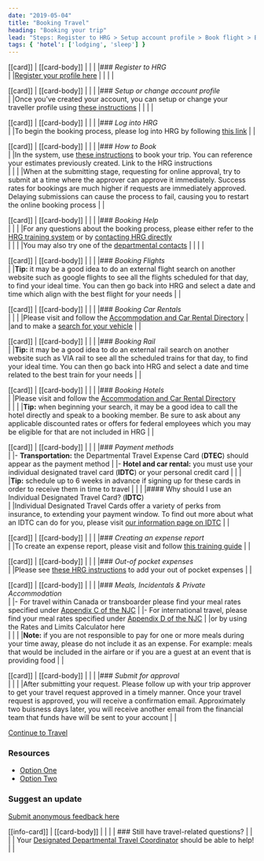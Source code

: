 ```yaml
---
date: "2019-05-04"
title: "Booking Travel"
heading: "Booking your trip"
lead: "Steps: Register to HRG > Setup account profile > Book flight > Book car > Book rail > Book hotel > Payment Methods > Expense report (EMT) > Submit to approver"
tags: { 'hotel': ['lodging', 'sleep'] }
---
```


<article class="content-left col-xs-12 col-sm-12 col-md-8">

[[card]]
| [[card-body]]
| |
| |### *Register to HRG*  
| |[Register your profile here](https://isuite6.hrgworldwide.com/Portals/6/docs/EN%20-%20UG%20-%20Registering%20for%20the%20Portal-19jul2019.pdf)
| |
| |

[[card]]
| [[card-body]]
| |
| |### *Setup or change account profile*  
| |Once you’ve created your account, you can setup or change your traveller profile using [these instructions](https://isuite6.hrgworldwide.com/Portals/6/docs/EN%20-%20UG%20-%20Completing%20a%20traveller%20profile%20-%2019jui2019.pdf)
| |
| |

[[card]]
| [[card-body]]
| |
| |### *Log into HRG*  
| |To begin the booking process, please log into HRG by following [this link](https://isuite6.hrgworldwide.com/gcportal/en-ca/sts.aspx)
| |

[[card]]
| [[card-body]]
| |
| |### *How to Book*  
| |In the system, use [these instructions](https://isuite6.hrgworldwide.com/Portals/6/ENG%20FULL%20-%20Available%20resources%20for%20travellers%20and%20travel%20arrangers_.pdf) to book your trip. You can reference your estimates previously created. Link to the HRG instructions  
| |
| |When at the submitting stage, requesting for online approval, try to submit at a time where the approver can approve it immediately. Success rates for bookings are much higher if requests are immediately approved. Delaying submissions can cause the process to fail, causing you to restart the online booking process
| |

[[card]]
| [[card-body]]
| |
| |### *Booking Help*  
| |
| |For any questions about the booking process, please either refer to the [HRG training system](https://isuite6.hrgworldwide.com/gcportal/en-ca/support/training.aspx) or by [contacting HRG directly](https://isuite6.hrgworldwide.com/gcportal/en-ca/contact.aspx)  
| |
| |You may also try one of the [departmental contacts](https://isuite6.hrgworldwide.com/gcportal/en-ca/contact/departmentalcontacts.aspx)
| |
| |

[[card]]
| [[card-body]]
| |
| |### *Booking Flights*  
| |**Tip:** it may be a good idea to do an external flight search on another website such as google flights to see all the flights scheduled for that day, to find your ideal time. You can then go back into HRG and select a date and time which align with the best flight for your needs
| |

[[card]]
| [[card-body]]
| |
| |### *Booking Car Rentals*  
| |
| |Please visit and follow the [Accommodation and Car Rental Directory](https://rehelv-acrd.tpsgc-pwgsc.gc.ca/acrds/index-eng.aspx)
| |and to make a [search for your vehicle](https://rehelv-acrd.tpsgc-pwgsc.gc.ca/ACRDS/rechercher-search-4-eng.aspx)
| |

[[card]]
| [[card-body]]
| |
| |### *Booking Rail*  
| |**Tip:** it may be a good idea to do an external rail search on another website such as VIA rail to see all the scheduled trains for that day, to find your ideal time. You can then go back into HRG and select a date and time related to the best train for your needs
| |

[[card]]
| [[card-body]]
| |
| |### *Booking Hotels*  
| |Please visit and follow the [Accommodation and Car Rental Directory](https://rehelv-acrd.tpsgc-pwgsc.gc.ca/acrds/index-eng.aspx)  
| |
| |**Tip:** when beginning your search, it may be a good idea to call the hotel directly and speak to a booking member. Be sure to ask about any applicable discounted rates or offers for federal employees which you may be eligible for that are not included in HRG
| |

[[card]]
| [[card-body]]
| |
| |### *Payment methods*  
| |- **Transportation:** the Departmental Travel Expense Card (**DTEC**) should appear as the payment method
| |- **Hotel and car rental:** you must use your individual designated travel card (**IDTC**) or your personal credit card
| |
| |**Tip:** schedule up to 6 weeks in advance if signing up for these cards in order to receive them in time to travel
| |
| |#### Why should I use an Individual Designated Travel Card? (**IDTC**)  
| |Individual Designated Travel Cards offer a variety of perks from insurance, to extending your payment window. To find out more about what an IDTC can do for you, please visit [our information page on IDTC](/en/IDTC)
| |

[[card]]
| [[card-body]]
| |
| |### *Creating an expense report*  
| |To create an expense report, please visit and follow [this training guide](https://hrg.exceedlms.com/student/activity/220777-en-ug-creating-an-expense-report)
| |

[[card]]
| [[card-body]]
| |
| |### *Out-of pocket expenses*  
| |Please see [these HRG instructions](https://hrg.exceedlms.com/student/activity/220777-en-ug-creating-an-expense-report) to add your out of pocket expenses
| |

[[card]]
| [[card-body]]
| |
| |### *Meals, Incidentals & Private Accommodation*  
| |- For travel within Canada or transboarder please find your meal rates specified under [Appendix C of the NJC](https://www.njc-cnm.gc.ca/directive/d10/v238/s659/en)
| |- For international travel, please find your meal rates specified under [Appendix D of the NJC](https://www.njc-cnm.gc.ca/directive/app_d.php?lang=en)
| |or by using the Rates and Limits Calculator here  
| |
| |**Note:** if you are not responsible to pay for one or more meals during your time away, please do not include it as an expense. For example: meals that would be included in the airfare or if you are a guest at an event that is providing food
| |

[[card]]
| [[card-body]]
| |
| |### *Submit for approval*  
| |
| |After submitting your request. Please follow up with your trip approver to get your travel request approved in a timely manner. Once your travel request is approved, you will receive a confirmation email. Approximately two buisness days later, you will receive another email from the financial team that funds have will be sent to your account
| |

<p class="text-center"><a href="/en/during" class="btn btn-outline-primary my-4 px-4">Continue to Travel</a></p>

</article>

<section class="content-right col-xs-6 col-md-4" id="sidebar">

### Resources
* [Option One](/)
* [Option Two](/)

### Suggest an update
[Submit anonymous feedback here](https://docs.google.com/forms/d/e/1FAIpQLSf9y3VY3ADLpQ4kQLGvOo4cIdEEi5Hs3en-0lWRc4wQeTRheg/viewform)

[[info-card]]
| [[card-body]]
| |
| | ### Still have travel-related questions?
| |
| | Your [Designated Departmental Travel Coordinator](https://www.tbs-sct.gc.ca/ap/list-liste/dtc-cmv-eng.asp) should be able to help!
| |

</section>